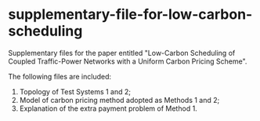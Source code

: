 # supplementary-file-for-low-carbon-scheduling
Supplementary files for the paper entitled "Low-Carbon Scheduling of Coupled Traffic-Power Networks with a Uniform Carbon Pricing Scheme".

The following files are included:
1. Topology of Test Systems 1 and 2;
2. Model of carbon pricing method adopted as Methods 1 and 2;
3. Explanation of the extra payment problem of Method 1.
